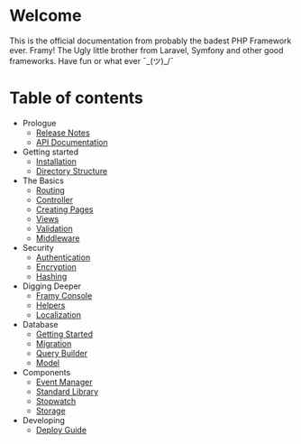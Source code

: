 # Welcome

This is the official documentation from probably the badest PHP Framework ever. Framy!
The Ugly little brother from Laravel, Symfony and other good frameworks.
Have fun or what ever ¯\_(ツ)_/¯

# Table of contents

 - Prologue
    <!-- - [Upgrade Guide]() -->
    - [Release Notes](release_notes.md)
    - [API Documentation](https://framyframework.github.io/FramyAPI/)
 - Getting started
    - [Installation](getting_started/installation.md)
    - [Directory Structure](getting_started/directory_structure.md)
 - The Basics
    - [Routing](the_basics/routing.md)
    - [Controller](the_basics/controller.md)
    - [Creating Pages](the_basics/creating_pages.md)
    - [Views](the_basics/views.md)
    - [Validation](the_basics/validation.md)
    - [Middleware](the_basics/middleware.md)
 - Security
    - [Authentication](security/auth.md)
    - [Encryption](security/encryption.md)
    - [Hashing](security/hashing.md)
 - Digging Deeper
    - [Framy Console](digging_deeper/cli.md)
    - [Helpers](digging_deeper/helpers.md)
    - [Localization](digging_deeper/localization.md)
 - Database
    - [Getting Started](database/getting_started.md)
    - [Migration](database/migration.md)
    - [Query Builder](database/query_builder.md)
    - [Model](database/model.md)
 - Components
    - [Event Manager](components/event_manager.md)
    - [Standard Library](components/standard_library.md)
    - [Stopwatch](components/stopwatch.md)
    - [Storage](components/storage.md)
 - Developing
    - [Deploy Guide](developing/deploy.md)
